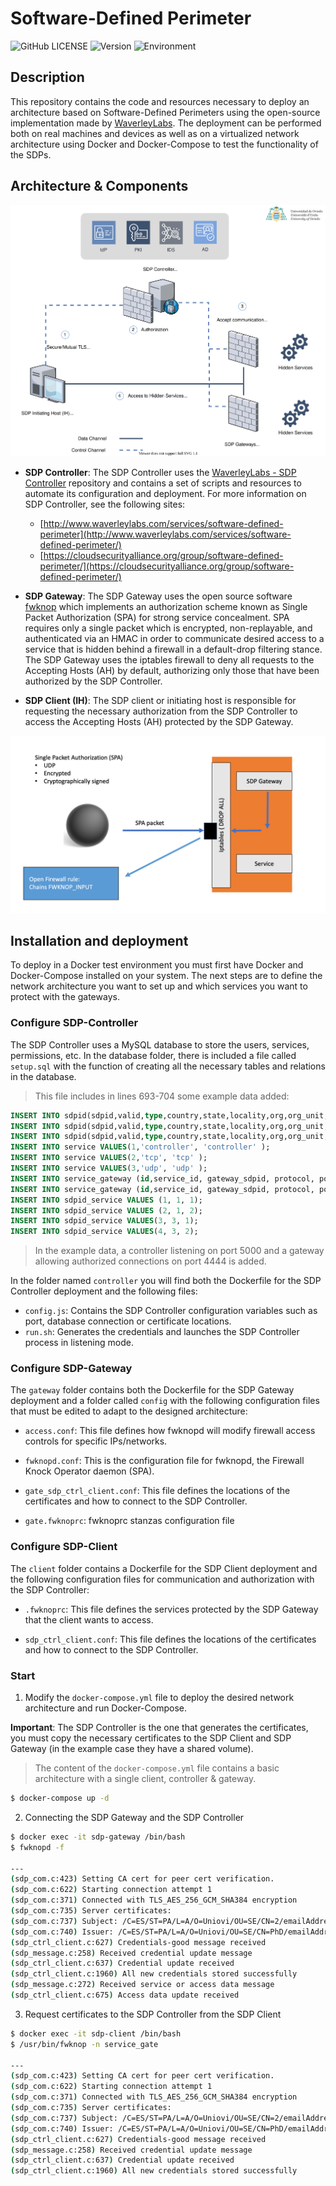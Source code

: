 # Software-Defined Perimeter

![GitHub LICENSE](https://img.shields.io/github/license/antonioalfa22/Software-Defined-Perimeter?color=green&label=license&logoColor=green)
![Version](https://img.shields.io/badge/version-1.0.0-green)
![Environment](https://img.shields.io/badge/environment-docker-blue)

## Description

This repository contains the code and resources necessary to deploy an architecture based on Software-Defined Perimeters using the open-source implementation made by [WaverleyLabs](https://www.waverleylabs.com/services/software-defined-perimeter-panther-sdp-implementation/). The deployment can be performed both on real machines and devices as well as on a virtualized network architecture using Docker and Docker-Compose to test the functionality of the SDPs.

## Architecture & Components

![SDP Architecture](docs/BasicSDP.svg)

- **SDP Controller**: The SDP Controller uses the [WaverleyLabs - SDP Controller](https://github.com/waverleylabs/SDPController.git) repository and contains a set of scripts and resources to automate its configuration and deployment. For more information on SDP Controller, see the following sites:
  - [http://www.waverleylabs.com/services/software-defined-perimeter](http://www.waverleylabs.com/services/software-defined-perimeter/)
  - [https://cloudsecurityalliance.org/group/software-defined-perimeter/](https://cloudsecurityalliance.org/group/software-defined-perimeter/)

- **SDP Gateway**: The SDP Gateway uses the open source software [fwknop](https://github.com/mrash/fwknop) which implements an authorization scheme known as Single Packet Authorization (SPA) for strong service concealment. SPA requires only a single packet which is encrypted, non-replayable, and authenticated via an HMAC in order to communicate desired access to a service that is hidden behind a firewall in a default-drop filtering stance. The SDP Gateway uses the iptables firewall to deny all requests to the Accepting Hosts (AH) by default, authorizing only those that have been authorized by the SDP Controller.

- **SDP Client (IH)**: The SDP client or initiating host is responsible for requesting the necessary authorization from the SDP Controller to access the Accepting Hosts (AH) protected by the SDP Gateway.

![SPA](docs/rsz_spa.png)

## Installation and deployment

To deploy in a Docker test environment you must first have Docker and Docker-Compose installed on your system. The next steps are to define the network architecture you want to set up and which services you want to protect with the gateways.

### Configure SDP-Controller

The SDP Controller uses a MySQL database to store the users, services, permissions, etc. In the database folder, there is included a file called `setup.sql` with the function of creating all the necessary tables and relations in the database.

> This file includes in lines 693-704 some example data added:
```sql
INSERT INTO sdpid(sdpid,valid,type,country,state,locality,org,org_unit,alt_name,email,serial) VALUES (1,1,'gateway','ES', 'PA', 'A', 'Uniovi', 'SE', 'PhD', 'abc@xyz.com', 'abc123');
INSERT INTO sdpid(sdpid,valid,type,country,state,locality,org,org_unit,alt_name,email,serial) VALUES (2,1,'controller','ES', 'PA', 'A', 'Uniovi', 'SE', 'PhD', 'abc@xyz.com', 'abc123');
INSERT INTO sdpid(sdpid,valid,type,country,state,locality,org,org_unit,alt_name,email,serial) VALUES (3,1,'client','ES', 'PA', 'A', 'Uniovi', 'SE', 'PhD', 'abc@xyz.com', 'abc123');
INSERT INTO service VALUES(1,'controller', 'controller' );
INSERT INTO service VALUES(2,'tcp', 'tcp' );
INSERT INTO service VALUES(3,'udp', 'udp' );
INSERT INTO service_gateway (id,service_id, gateway_sdpid, protocol, port, nat_ip, nat_port) VALUES(1, 1, 1 ,'tcp',5000, 'controller', 5000);
INSERT INTO service_gateway (id,service_id, gateway_sdpid, protocol, port, nat_ip, nat_port) VALUES(2, 2, 1 ,'tcp',4444, 'gateway', 4444);
INSERT INTO sdpid_service VALUES (1, 1, 1);
INSERT INTO sdpid_service VALUES (2, 1, 2);
INSERT INTO sdpid_service VALUES(3, 3, 1);
INSERT INTO sdpid_service VALUES(4, 3, 2);
```

> In the example data, a controller listening on port 5000 and a gateway allowing authorized connections on port 4444 is added.

In the folder named `controller` you will find both the Dockerfile for the SDP Controller deployment and the following files:

- `config.js`: Contains the SDP Controller configuration variables such as port, database connection or certificate locations.
- `run.sh`: Generates the credentials and launches the SDP Controller process in listening mode.

### Configure SDP-Gateway

The `gateway` folder contains both the Dockerfile for the SDP Gateway deployment and a folder called `config` with the following configuration files that must be edited to adapt to the designed architecture:

- `access.conf`: This file defines how fwknopd will modify firewall access controls for specific IPs/networks.

- `fwknopd.conf`: This is the configuration file for fwknopd, the Firewall Knock Operator daemon (SPA).

- `gate_sdp_ctrl_client.conf`: This file defines the locations of the certificates and how to connect to the SDP Controller.

- `gate.fwknoprc`: fwknoprc stanzas configuration file

### Configure SDP-Client

The `client` folder contains a Dockerfile for the SDP Client deployment and the following configuration files for communication and authorization with the SDP Controller:

- `.fwknoprc`: This file defines the services protected by the SDP Gateway that the client wants to access.

- `sdp_ctrl_client.conf`: This file defines the locations of the certificates and how to connect to the SDP Controller.

### Start

1. Modify the `docker-compose.yml` file to deploy the desired network architecture and run Docker-Compose. 

**Important**: The SDP Controller is the one that generates the certificates, you must copy the necessary certificates to the SDP Client and SDP Gateway (in the example case they have a shared volume).

> The content of the `docker-compose.yml` file contains a basic architecture with a single client, controller & gateway.

```bash
$ docker-compose up -d
```

2. Connecting the SDP Gateway and the SDP Controller

```bash
$ docker exec -it sdp-gateway /bin/bash
$ fwknopd -f

---
(sdp_com.c:423) Setting CA cert for peer cert verification.
(sdp_com.c:622) Starting connection attempt 1
(sdp_com.c:371) Connected with TLS_AES_256_GCM_SHA384 encryption
(sdp_com.c:735) Server certificates:
(sdp_com.c:737) Subject: /C=ES/ST=PA/L=A/O=Uniovi/OU=SE/CN=2/emailAddress=abc@xyz.com
(sdp_com.c:740) Issuer: /C=ES/ST=PA/L=A/O=Uniovi/OU=SE/CN=PhD/emailAddress=abc@xyz.com
(sdp_ctrl_client.c:627) Credentials-good message received
(sdp_message.c:258) Received credential update message
(sdp_ctrl_client.c:637) Credential update received
(sdp_ctrl_client.c:1960) All new credentials stored successfully
(sdp_message.c:272) Received service or access data message
(sdp_ctrl_client.c:675) Access data update received
```

3. Request certificates to the SDP Controller from the SDP Client

```bash
$ docker exec -it sdp-client /bin/bash
$ /usr/bin/fwknop -n service_gate

---
(sdp_com.c:423) Setting CA cert for peer cert verification.
(sdp_com.c:622) Starting connection attempt 1
(sdp_com.c:371) Connected with TLS_AES_256_GCM_SHA384 encryption
(sdp_com.c:735) Server certificates:
(sdp_com.c:737) Subject: /C=ES/ST=PA/L=A/O=Uniovi/OU=SE/CN=2/emailAddress=abc@xyz.com
(sdp_com.c:740) Issuer: /C=ES/ST=PA/L=A/O=Uniovi/OU=SE/CN=PhD/emailAddress=abc@xyz.com
(sdp_ctrl_client.c:627) Credentials-good message received
(sdp_message.c:258) Received credential update message
(sdp_ctrl_client.c:637) Credential update received
(sdp_ctrl_client.c:1960) All new credentials stored successfully
```